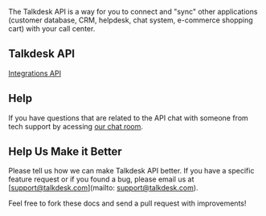 The Talkdesk API is a way for you to connect and "sync" other applications (customer database, CRM, helpdesk, chat system, e-commerce shopping cart) with your call center.

## Talkdesk API

[Integrations API](integrations/)

## Help

If you have questions that are related to the API chat with someone from tech support by acessing [our chat room](http://www.hipchat.com/gyjJEVCEE).

## Help Us Make it Better

Please tell us how we can make Talkdesk API better. If you have a specific feature request or if you found a bug, please email us at [support@talkdesk.com](mailto: support@talkdesk.com).

Feel free to fork these docs and send a pull request with improvements!
